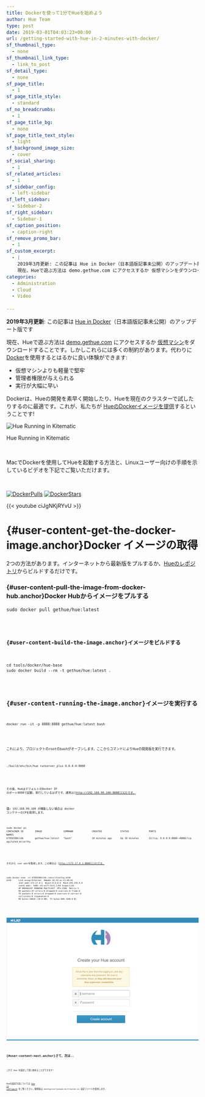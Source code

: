 ```yaml
---
title: Dockerを使って1分でHueを始めよう
author: Hue Team
type: post
date: 2019-03-01T04:03:23+00:00
url: /getting-started-with-hue-in-2-minutes-with-docker/
sf_thumbnail_type:
  - none
sf_thumbnail_link_type:
  - link_to_post
sf_detail_type:
  - none
sf_page_title:
  - 1
sf_page_title_style:
  - standard
sf_no_breadcrumbs:
  - 1
sf_page_title_bg:
  - none
sf_page_title_text_style:
  - light
sf_background_image_size:
  - cover
sf_social_sharing:
  - 1
sf_related_articles:
  - 1
sf_sidebar_config:
  - left-sidebar
sf_left_sidebar:
  - Sidebar-2
sf_right_sidebar:
  - Sidebar-1
sf_caption_position:
  - caption-right
sf_remove_promo_bar:
  - 1
sf_custom_excerpt:
  - |
    2019年3月更新: この記事は Hue in Docker（日本語版記事未公開）のアップデート版です
    現在、Hueで遊ぶ方法は demo.gethue.com にアクセスするか 仮想マシンをダウンロードすることです。しかしこれらには多くの制約があります。代わりにDockerを使用するとはるかに良い体験ができます:
categories:
  - Administration
  - Cloud
  - Video

---
```

**2019年3月更新**: この記事は [Hue in Docker][1]（日本語版記事未公開）のアップデート版です

現在、Hueで遊ぶ方法は [demo.gethue.com][2] にアクセスするか [仮想マシン][3]をダウンロードすることです。しかしこれらには多くの制約があります。代わりに[Docker][4]を使用するとはるかに良い体験ができます:

  * 仮想マシンよりも軽量で堅牢
  * 管理者権限が与えられる
  * 実行が大幅に早い

Dockerは、Hueの開発を素早く開始したり、Hueを現在のクラスターで試したりするのに最適です。これが、私たちが [HueのDockerイメージを提供][5]するということです!

<div id="attachment_3664" style="width: 1034px" class="wp-caption alignleft">
  <img class="size-large wp-image-3664" src="https://cdn.gethue.com/uploads/2015/12/Screenshot-2015-12-18-16.47.46-1024x724.jpg" alt="Hue Running in Kitematic" width="1024" height="724" data-wp-pid="3664" />
  
  <p class="wp-caption-text">
    Hue Running in Kitematic
  </p>
</div>

&nbsp;

MacでDockerを使用してHueを起動する方法と、Linuxユーザー向けの手順を示しているビデオを下記でご覧いただけます。

&nbsp;

[<img src="https://camo.githubusercontent.com/2de6c7ae1eb50c1c55e14957708f55d775366f62/68747470733a2f2f696d672e736869656c64732e696f2f646f636b65722f70756c6c732f6765746875652f6875652e737667" alt="DockerPulls" data-canonical-src="https://img.shields.io/docker/pulls/gethue/hue.svg" />][6] [<img src="https://camo.githubusercontent.com/83ee62644f39db2bb9faf4cacebc1b64c7a338d5/68747470733a2f2f696d672e736869656c64732e696f2f646f636b65722f73746172732f6765746875652f6875652e737667" alt="DockerStars" data-canonical-src="https://img.shields.io/docker/stars/gethue/hue.svg" />][6]

{{< youtube ciJgNKjRYvU >}}

# [][7]{#user-content-get-the-docker-image.anchor}Docker イメージの取得

2つの方法があります。インターネットから最新版をプルするか、[Hueのレポジトリ][8]からビルドするだけです。

### [][9]{#user-content-pull-the-image-from-docker-hub.anchor}Docker Hubからイメージをプルする

<pre><code class="bash">sudo docker pull gethue/hue:latest
</pre>

### [][10]{#user-content-build-the-image.anchor}イメージをビルドする

<pre><code class="bash">cd tools/docker/hue-base
sudo docker build --rm -t gethue/hue:latest .
</pre>

## [][11]{#user-content-running-the-image.anchor}イメージを実行する

<pre><code class="bash">docker run -it -p 8888:8888 gethue/hue:latest bash
</pre>

これにより、プロジェクトのrootのbashがオープンします。ここからコマンドによりHueの開発版を実行できます。

<pre><code class="bash">./build/env/bin/hue runserver_plus 0.0.0.0:8888
</pre>

その後、HueはデフォルトのDocker IP のポート8888で起動、実行しているはずです。通常は[http://192.168.99.100:8888][12]です。

**注:** 192.168.99.100 が機能しない場合は docker コンテナーのIPを取得します。

<pre><code class="bash">sudo docker ps
CONTAINER ID        IMAGE               COMMAND             CREATED             STATUS              PORTS                            NAMES
b7950388c1db        gethue/hue:latest   "bash"              10 minutes ago      Up 10 minutes       22/tcp, 0.0.0.0:8888-&gt;8888/tcp   agitated_mccarthy
</pre>

それから `inet addr`を取得します。この場合は [http://172.17.0.1:8888][13]です。

<pre><code class="bash">sudo docker exec -it b7950388c1db /sbin/ifconfig eth0
eth0      Link encap:Ethernet  HWaddr 02:42:ac:11:00:01
          inet addr:172.17.0.1  Bcast:0.0.0.0  Mask:255.255.0.0
          inet6 addr: fe80::42:acff:fe11:1/64 Scope:Link
          UP BROADCAST RUNNING MULTICAST  MTU:1500  Metric:1
          RX packets:67 errors:0 dropped:0 overruns:0 frame:0
          TX packets:8 errors:0 dropped:0 overruns:0 carrier:0
          collisions:0 txqueuelen:0
          RX bytes:10626 (10.6 KB)  TX bytes:648 (648.0 B)
</pre>

<a href="https://raw.githubusercontent.com/cloudera/hue/master/docs/images/login.png" target="_blank" rel="noopener"><img title="Hue First Login" src="https://raw.githubusercontent.com/cloudera/hue/master/docs/images/login.png" alt="alt text" /></a>

## [][14]{#user-content-next.anchor}さて、次は..

これで Hue を設定して使い始めることができます!

Hueの設定方法については [how to configure][15] をご覧ください。開発版は `desktop/conf/pseudo-distributed.ini `設定ファイルを使用します。

 [1]: http://hue-in-docker
 [2]: http://demo.gethue.com
 [3]: https://ccp.cloudera.com/display/SUPPORT/Cloudera+QuickStart+VM
 [4]: https://www.docker.com/
 [5]: https://hub.docker.com/u/gethue/
 [6]: https://registry.hub.docker.com/u/gethue/hue/
 [7]: https://github.com/cloudera/hue/tree/master/tools/docker#get-the-docker-image
 [8]: https://github.com/cloudera/hue/tree/master/tools/docker
 [9]: https://github.com/cloudera/hue/tree/master/tools/docker#pull-the-image-from-docker-hub
 [10]: https://github.com/cloudera/hue/tree/master/tools/docker#build-the-image
 [11]: https://github.com/cloudera/hue/tree/master/tools/docker#running-the-image
 [12]: http://192.168.99.100:8888/
 [13]: http://172.17.0.1:8888/
 [14]: https://github.com/cloudera/hue/tree/master/tools/docker#next
 [15]: https://gethue.com/how-to-configure-hue-in-your-hadoop-cluster/